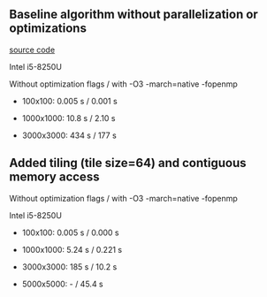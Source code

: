 ## Baseline algorithm without parallelization or optimizations

[source code](https://github.com/Mullil/HPML/blob/v1.0.0/src/matmul.cpp)

Intel i5-8250U

Without optimization flags / with -O3 -march=native -fopenmp

- 100x100: 0.005 s / 0.001 s

- 1000x1000: 10.8 s / 2.10 s 

- 3000x3000: 434 s / 177 s


## Added tiling (tile size=64) and contiguous memory access

Without optimization flags / with -O3 -march=native -fopenmp

Intel i5-8250U

- 100x100: 0.005 s / 0.000 s

- 1000x1000: 5.24 s / 0.221 s

- 3000x3000: 185 s / 10.2 s

- 5000x5000: - / 45.4 s
